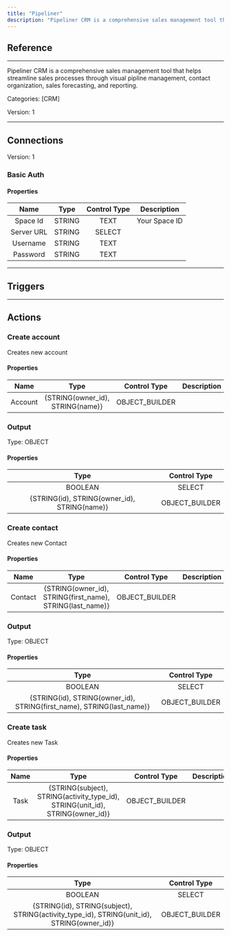```yaml
---
title: "Pipeliner"
description: "Pipeliner CRM is a comprehensive sales management tool that helps streamline sales processes through visual pipline management, contact organization, sales forecasting, and reporting."
---
```

## Reference
<hr />

Pipeliner CRM is a comprehensive sales management tool that helps streamline sales processes through visual pipline management, contact organization, sales forecasting, and reporting.


Categories: [CRM]


Version: 1

<hr />



## Connections

Version: 1


### Basic Auth

#### Properties

|      Name      |     Type     |     Control Type     |     Description     |
|:--------------:|:------------:|:--------------------:|:-------------------:|
| Space Id | STRING | TEXT  |  Your Space ID  |
| Server URL | STRING | SELECT  |  |
| Username | STRING | TEXT  |  |
| Password | STRING | TEXT  |  |





<hr />



## Triggers



<hr />



## Actions


### Create account
Creates new account

#### Properties

|      Name      |     Type     |     Control Type     |     Description     |
|:--------------:|:------------:|:--------------------:|:-------------------:|
| Account | {STRING\(owner_id), STRING\(name)} | OBJECT_BUILDER  |  |


### Output



Type: OBJECT


#### Properties

|     Type     |     Control Type     |
|:------------:|:--------------------:|
| BOOLEAN | SELECT  |
| {STRING\(id), STRING\(owner_id), STRING\(name)} | OBJECT_BUILDER  |






### Create contact
Creates new Contact

#### Properties

|      Name      |     Type     |     Control Type     |     Description     |
|:--------------:|:------------:|:--------------------:|:-------------------:|
| Contact | {STRING\(owner_id), STRING\(first_name), STRING\(last_name)} | OBJECT_BUILDER  |  |


### Output



Type: OBJECT


#### Properties

|     Type     |     Control Type     |
|:------------:|:--------------------:|
| BOOLEAN | SELECT  |
| {STRING\(id), STRING\(owner_id), STRING\(first_name), STRING\(last_name)} | OBJECT_BUILDER  |






### Create task
Creates new Task

#### Properties

|      Name      |     Type     |     Control Type     |     Description     |
|:--------------:|:------------:|:--------------------:|:-------------------:|
| Task | {STRING\(subject), STRING\(activity_type_id), STRING\(unit_id), STRING\(owner_id)} | OBJECT_BUILDER  |  |


### Output



Type: OBJECT


#### Properties

|     Type     |     Control Type     |
|:------------:|:--------------------:|
| BOOLEAN | SELECT  |
| {STRING\(id), STRING\(subject), STRING\(activity_type_id), STRING\(unit_id), STRING\(owner_id)} | OBJECT_BUILDER  |






